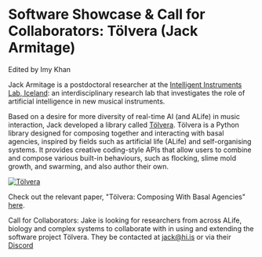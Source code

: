 # Software Showcase & Call for Collaborators: Tölvera (Jack Armitage)
Edited by Imy Khan

Jack Armitage is a postdoctoral researcher at the [Intelligent Instruments Lab, Iceland](https://iil.is/): an interdisciplinary research lab that investigates the role of artificial intelligence in new musical instruments. 

Based on a desire for more diversity of real-time AI (and ALife) in music interaction, Jack developed a library called [Tölvera](https://intelligent-instruments-lab.github.io/tolvera/). Tölvera is a Python library designed for composing together and interacting with basal agencies, inspired by fields such as artificial life (ALife) and self-organising systems. It provides creative coding-style APIs that allow users to combine and compose various built-in behaviours, such as flocking, slime mold growth, and swarming, and also author their own. 

[![Tölvera](https://img.youtube.com/vi/ahSXjnYHZLU/maxresdefault.jpg)](https://www.youtube.com/watch?v=ahSXjnYHZLU)

Check out the relevant paper, "Tölvera: Composing With Basal Agencies" [here](http://iil.is/pdf/2024_nime_armitage_et_al_tolvera.pdf).

Call for Collaborators: Jake is looking for researchers from across ALife, biology and complex systems to collaborate with in using and extending the software project Tölvera.
They be contacted at jack@hi.is or via their [Discord](https://discord.gg/ER7tWds9vM)
